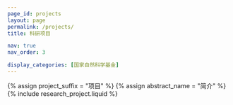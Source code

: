 ```yaml
---
page_id: projects
layout: page
permalink: /projects/
title: 科研项目

nav: true
nav_order: 3

display_categories: [国家自然科学基金]
---
```


{% assign project_suffix = "项目" %}
{% assign abstract_name = "简介" %}
{% include research_project.liquid %}
